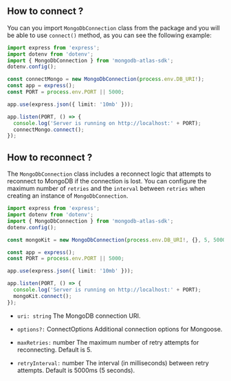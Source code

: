 ## How to connect ?

You can you import `MongoDbConnection` class from the package and you will be able to use `connect()` method, as you can see the following example:

```typescript
import express from 'express';
import dotenv from 'dotenv';
import { MongoDbConnection } from 'mongodb-atlas-sdk';
dotenv.config();

const connectMongo = new MongoDbConnection(process.env.DB_URI!);
const app = express();
const PORT = process.env.PORT || 5000;

app.use(express.json({ limit: '10mb' }));

app.listen(PORT, () => {
  console.log('Server is running on http://localhost:' + PORT);
  connectMongo.connect();
});
```

## How to reconnect ?

The `MongoDbConnection` class includes a reconnect logic that attempts to reconnect to MongoDB if the connection is lost. You can configure the maximum number of `retries` and the `interval` between `retries` when creating an instance of `MongoDbConnection`.

```typescript
import express from 'express';
import dotenv from 'dotenv';
import { MongoDbConnection } from 'mongodb-atlas-sdk';
dotenv.config();

const mongoKit = new MongoDbConnection(process.env.DB_URI!, {}, 5, 5000); // maxRetries = 5, retryInterval = 5000ms

const app = express();
const PORT = process.env.PORT || 5000;

app.use(express.json({ limit: '10mb' }));

app.listen(PORT, () => {
  console.log('Server is running on http://localhost:' + PORT);
  mongoKit.connect();
});
```

- `uri: string` The MongoDB connection URI.

- `options?:` ConnectOptions Additional connection options for Mongoose.

- `maxRetries:` number The maximum number of retry attempts for reconnecting. Default is 5.

- `retryInterval:` number The interval (in milliseconds) between retry attempts. Default is 5000ms (5 seconds).
